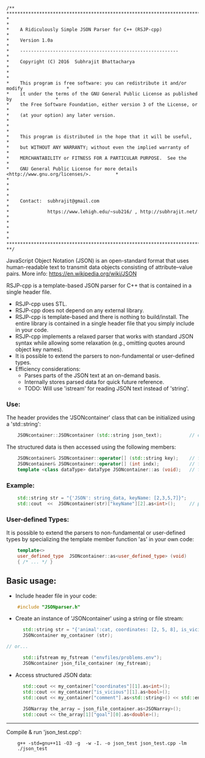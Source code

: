 ```
/** **************************************************************************************
*                                                                                        *
*    A Ridiculously Simple JSON Parser for C++ (RSJP-cpp)                                *
*    Version 1.0a                                                                        *
*    ----------------------------------------------------------                          *
*    Copyright (C) 2016  Subhrajit Bhattacharya                                          *
*                                                                                        *
*    This program is free software: you can redistribute it and/or modify                *
*    it under the terms of the GNU General Public License as published by                *
*    the Free Software Foundation, either version 3 of the License, or                   *
*    (at your option) any later version.                                                 *
*                                                                                        *
*    This program is distributed in the hope that it will be useful,                     *
*    but WITHOUT ANY WARRANTY; without even the implied warranty of                      *
*    MERCHANTABILITY or FITNESS FOR A PARTICULAR PURPOSE.  See the                       *
*    GNU General Public License for more details <http://www.gnu.org/licenses/>.         *
*                                                                                        *
*                                                                                        *
*    Contact:  subhrajit@gmail.com                                                       *
*              https://www.lehigh.edu/~sub216/ , http://subhrajit.net/                   *
*                                                                                        *
*                                                                                        *
*************************************************************************************** **/
```

JavaScript Object Notation (JSON) is an open-standard format that uses human-readable text
    to transmit data objects consisting of attribute–value pairs.
    More info: https://en.wikipedia.org/wiki/JSON 

RSJP-cpp is a template-based JSON parser for C++ that is contained in a single header file.
*   RSJP-cpp uses STL.
*   RSJP-cpp does not depend on any external library.
*   RSJP-cpp is template-based and there is nothing to build/install. The entire library is 
    contained in a single header file that you simply include in your code.
*   RSJP-cpp implements a relaxed parser that works with standard JSON syntax while
    allowing some relaxation (e.g., omitting quotes around object key names).
*   It is possible to extend the parsers to non-fundamental or user-defined types.
*   Efficiency considerations:
    - Parses parts of the JSON text at an on-demand basis.
    - Internally stores parsed data for quick future reference.
    - TODO: Will use 'istream' for reading JSON text instead of 'string'.

### Use:
The header provides the 'JSONcontainer' class that can be initialized using a 'std::string':
```C++
    JSONcontainer::JSONcontainer (std::string json_text);          // constructor
```
The structured data is then accessed using the following members:
```C++
    JSONcontainer& JSONcontainer::operator[] (std::string key);    // for JSON object
    JSONcontainer& JSONcontainer::operator[] (int indx);           // for JSON array
    template <class dataType> dataType JSONcontainer::as (void);   // for JSON data
```

### Example:
```C++
    std::string str = "{'JSON': string_data, keyName: [2,3,5,7]}";
    std::cout  <<  JSONcontainer(str)["keyName"][2].as<int>();     // prints 5
```

### User-defined Types:
It is possible to extend the parsers to non-fundamental or user-defined types by
specializing the template member function 'as' in your own code:
```C++
    template<>
    user_defined_type  JSONcontainer::as<user_defined_type> (void)
    { /* ... */ }
```

Basic usage:
------------

* Include header file in your code:
```C++
    #include "JSONparser.h"
```

* Create an instance of 'JSONcontainer' using a string or file stream:
```C++
      std::string str = "{'animal':cat, coordinates: [2, 5, 8], is_vicious: false, \n comment:'It\\'s in fact quite...\\t adorable.' }";
      JSONcontainer my_container (str);

// or...

      std::ifstream my_fstream ("envfiles/problems.env");
      JSONcontainer json_file_container (my_fstream);
```

* Access structured JSON data:
```C++
      std::cout << my_container["coordinates"][1].as<int>();
      std::cout << my_container["is_vicious"][1].as<bool>();
      std::cout << my_container["comment"].as<std::string>() << std::endl;
    
      JSONarray the_array = json_file_container.as<JSONarray>();
      std::cout << the_array[1]["goal"][0].as<double>();
 ```
    
-----------------------------
Compile & run 'json_test.cpp':
```
    g++ -std=gnu++11 -O3 -g  -w -I. -o json_test json_test.cpp -lm
    ./json_test
```
